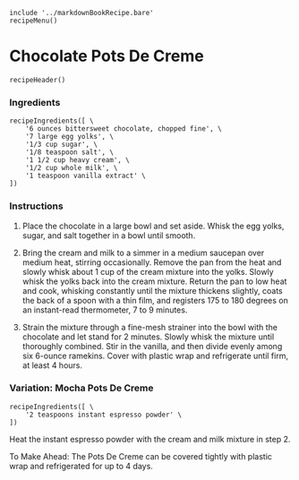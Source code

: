 ~~~ markdown-script
include '../markdownBookRecipe.bare'
recipeMenu()
~~~

# Chocolate Pots De Creme

~~~ markdown-script
recipeHeader()
~~~

### Ingredients

~~~ markdown-script
recipeIngredients([ \
    '6 ounces bittersweet chocolate, chopped fine', \
    '7 large egg yolks', \
    '1/3 cup sugar', \
    '1/8 teaspoon salt', \
    '1 1/2 cup heavy cream', \
    '1/2 cup whole milk', \
    '1 teaspoon vanilla extract' \
])
~~~


### Instructions

1. Place the chocolate in a large bowl and set aside. Whisk the egg yolks, sugar, and salt together
   in a bowl until smooth.

2. Bring the cream and milk to a simmer in a medium saucepan over medium heat, stirring
   occasionally. Remove the pan from the heat and slowly whisk about 1 cup of the cream mixture into
   the yolks. Slowly whisk the yolks back into the cream mixture. Return the pan to low heat and
   cook, whisking constantly until the mixture thickens slightly, coats the back of a spoon with a
   thin film, and registers 175 to 180 degrees on an instant-read thermometer, 7 to 9 minutes.

3. Strain the mixture through a fine-mesh strainer into the bowl with the chocolate and let stand
   for 2 minutes. Slowly whisk the mixture until thoroughly combined. Stir in the vanilla, and then
   divide evenly among six 6-ounce ramekins. Cover with plastic wrap and refrigerate until firm, at
   least 4 hours.


### Variation:  Mocha Pots De Creme

~~~ markdown-script
recipeIngredients([ \
    '2 teaspoons instant espresso powder' \
])
~~~

Heat the instant espresso powder with the cream and milk mixture in step 2.

To Make Ahead: The Pots De Creme can be covered tightly with plastic wrap and refrigerated for up to
4 days.
